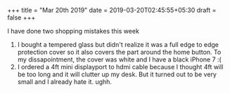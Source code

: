 +++
title = "Mar 20th 2019"
date = 2019-03-20T02:45:55+05:30
draft = false
+++

I have done two shopping mistakes this week    
1. I bought a tempered glass but didn't realize it was a full edge to edge protection cover so 
it also covers the part around the home button. To my dissapointment, the cover was white and I have a black iPhone 7 :(    
2. I ordered a 4ft mini displayport to hdmi cable because I thought 4ft will be too long and it will clutter up my desk. But it turned out to be very small and I already hate it. ughh.
<!--more-->
